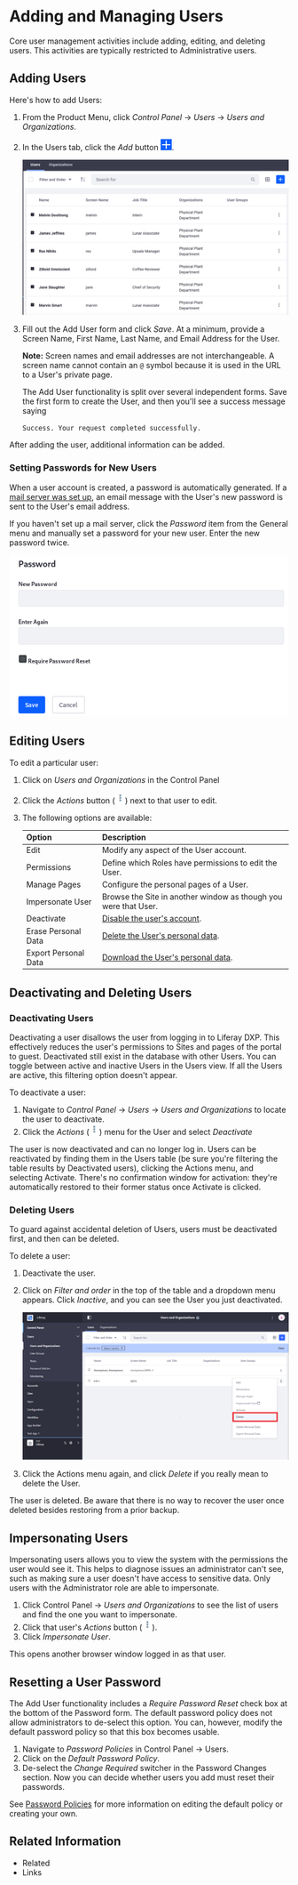 # Adding and Managing Users

Core user management activities include adding, editing, and deleting users. This activities are typically restricted to Administrative users.

## Adding Users

Here's how to add Users:

1. From the Product Menu, click *Control Panel* &rarr; *Users* &rarr; *Users and Organizations*.
1. In the Users tab, click the *Add* button ![Add](../../../../images/icon-add.png).

    ![Add Users from the Users and Organizations section of the Control Panel.](./adding-editing-removing-users/images/01.png)

1. Fill out the Add User form and click *Save*. At a minimum, provide a Screen Name, First Name, Last Name, and Email Address for the User.

    **Note:** Screen names and email addresses are not interchangeable. A screen name cannot contain an `@` symbol because it is used in the URL to a User's private page.

    The Add User functionality is split over several independent forms. Save the first form to create the User, and then you'll see a success message saying

    ```
    Success. Your request completed successfully.
    ```

After adding the user, additional information can be added.

### Setting Passwords for New Users

When a user account is created, a password is automatically generated. If a [mail server was set up](../system-management/05-server-administration.md), an email message with the User's new password is sent to the User's email address.

If you haven't set up a mail server, click the *Password* item from the General menu and manually set a password for your new user. Enter the new password twice.

![Enter the password twice to manually set the password for a user. If the Password Policy you're using is configured to allow it, select whether to require the user to reset their password the first time they sign in to the portal.](./adding-editing-removing-users/images/03.png)

## Editing Users

To edit a particular user:

1. Click on *Users and Organizations* in the Control Panel

1. Click the *Actions* button (![Actions](../../../../images/icon-actions.png)) next to that user to edit.

1. The following options are available:

    | Option | Description |
    | --- | --- |
    | Edit | Modify any aspect of the User account. |
    | Permissions | Define which Roles have permissions to edit the User. |
    | Manage Pages | Configure the personal pages of a User. |
    | Impersonate User <!-- might require another article covering this topic? --> | Browse the Site in another window as though you were that User. |
    | Deactivate | [Disable the user's account](#deactivating-users). |
    | Erase Personal Data | [Delete the User's personal data](./03-managing-user-data/01-intro.md). |
    | Export Personal Data | [Download the User's personal data](./03-managing-user-data/03-exporting-user-data.md). |

<!-- Now you can test that User's permissions or other settings to make sure you've configured things properly. -->

<!-- The User is still in your database along with all the rest of your Users, but user cannot sign in to the portal. You can toggle between active and inactive Users in the Users view. If all the Users are active, this filtering option doesn't appear. -->

<!-- Consider moving this info to a separate article on "Deactivating / Deleting Users"

![You can choose whether to view active or inactive (deactivated) portal users in the users list found at *Product Menu* &rarr; *Control Panel* &rarr; *Users* &rarr; *Users and Organizations*.](./images/04.png)

-->

## Deactivating and Deleting Users

### Deactivating Users

Deactivating a user disallows the user from logging in to Liferay DXP. This effectively reduces the user's permissions to Sites and pages of the portal to guest. Deactivated still exist in the database with other Users. You can toggle between active and inactive Users in the Users view. If all the Users are active, this filtering option doesn't appear.

To deactivate a user:

1. Navigate to *Control Panel* &rarr; *Users* &rarr; *Users and Organizations* to locate the user to deactivate.
1. Click the *Actions* (![Actions](../../../../images/icon-actions.png)) menu for the User and select *Deactivate*

The user is now deactivated and can no longer log in. Users can be reactivated by finding them in the Users table (be sure you're filtering the table results by Deactivated users), clicking the Actions menu, and selecting Activate. There's no confirmation window for activation: they're automatically restored to their former status once Activate is clicked.

### Deleting Users

To guard against accidental deletion of Users, users must be deactivated first, and then can be deleted.

To delete a user:

1. Deactivate the user.
1. Click on *Filter and order* in the top of the table and a dropdown menu appears. Click *Inactive*, and you can see the User you just deactivated.

    ![In order to delete users, first filter to show users that are inactive or that have been deactivated.](./adding-editing-removing-users/images/05.png)

1. Click the Actions menu again, and click *Delete* if you really mean to delete the User.

The user is deleted. Be aware that there is no way to recover the user once deleted besides restoring from a prior backup.

## Impersonating Users

Impersonating users allows you to view the system with the permissions the user would see it. This helps to diagnose issues an administrator can't see, such as making sure a user doesn't have access to sensitive data. Only users with the Administrator role are able to impersonate.

1. Click Control Panel &rarr; *Users and Organizations* to see the list of users and find the one you want to impersonate.
1. Click that user's *Actions* button (![Actions](../../../../images/icon-actions.png)).
1. Click *Impersonate User*.

This opens another browser window logged in as that user.

## Resetting a User Password

The Add User functionality includes a *Require Password Reset* check box at the bottom of the Password form. The default password policy does not allow administrators to de-select this option. You can, however, modify the default password policy so that this box becomes usable.

1. Navigate to *Password Policies* in Control Panel &rarr; Users.
1. Click on the *Default Password Policy*.
1. De-select the *Change Required* switcher in the Password Changes section. Now you can decide whether users you add must reset their passwords.

See [Password Policies](../../devops/password-policies.md) for more information on editing the default policy or creating your own.

## Related Information

* Related
* Links 

